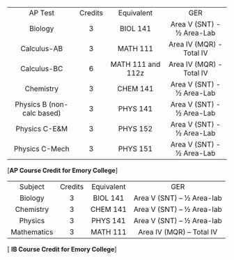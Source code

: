 |||||  
|:----:|:----:|:----:|:----:|  
|AP Test		|Credits	|Equivalent	|GER|  
|Biology	|3	|BIOL 141	|Area V (SNT) - ½ Area-Lab||Calculus-AB	|3	|MATH 111	|Area IV (MQR) -Total IV||Calculus-BC	|6	|MATH 111 and 112z	|Area IV (MQR) -Total IV||Chemistry	|3	|CHEM 141	|Area V (SNT) - ½ Area-Lab||Physics B (non-calc based) 	|3	|PHYS 141	|Area V (SNT) - ½ Area-Lab||Physics C-E&M|	3	|PHYS 152	|Area V (SNT) - ½ Area-Lab||Physics C-Mech |	3	|PHYS 151	|Area V (SNT) - ½ Area-Lab|
[**AP Course Credit for Emory College**]

|||||  
|:----:|:----:|:----:|:----:|    |Subject	|Credits	|Equivalent |GER	|  |Biology	|3	|BIOL 141	|Area V (SNT) – ½ Area-lab|  |Chemistry	|3  |CHEM 141	|Area V (SNT) – ½ Area-lab|  |Physics		|3	|PHYS 141	|Area V (SNT) – ½ Area-lab|  |Mathematics	|3	|MATH 111	|Area IV (MQR) – Total IV|  
[ **IB Course Credit for Emory College**]
